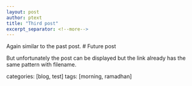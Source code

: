 ```yaml
---
layout: post
author: ptext
title: "Third post"
excerpt_separator: <!--more-->
---
```


Again similar to the past post. # Future post
<!--more-->
But unfortunately the post can be displayed but the link already has the same pattern with filename.

categories: [blog, test]
tags: [morning, ramadhan]
